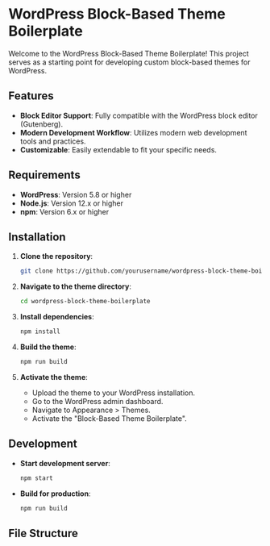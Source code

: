 # WordPress Block-Based Theme Boilerplate

Welcome to the WordPress Block-Based Theme Boilerplate! This project serves as a starting point for developing custom block-based themes for WordPress.

## Features

- **Block Editor Support**: Fully compatible with the WordPress block editor (Gutenberg).
- **Modern Development Workflow**: Utilizes modern web development tools and practices.
- **Customizable**: Easily extendable to fit your specific needs.

## Requirements

- **WordPress**: Version 5.8 or higher
- **Node.js**: Version 12.x or higher
- **npm**: Version 6.x or higher

## Installation

1. **Clone the repository**:

   ```sh
   git clone https://github.com/yourusername/wordpress-block-theme-boilerplate.git
   ```

2. **Navigate to the theme directory**:

   ```sh
   cd wordpress-block-theme-boilerplate
   ```

3. **Install dependencies**:

   ```sh
   npm install
   ```

4. **Build the theme**:

   ```sh
   npm run build
   ```

5. **Activate the theme**:
   - Upload the theme to your WordPress installation.
   - Go to the WordPress admin dashboard.
   - Navigate to Appearance > Themes.
   - Activate the "Block-Based Theme Boilerplate".

## Development

- **Start development server**:

  ```sh
  npm start
  ```

- **Build for production**:
  ```sh
  npm run build
  ```

## File Structure
